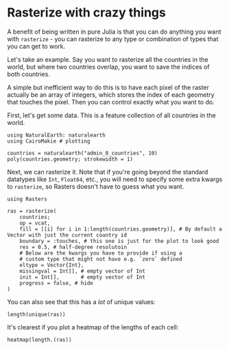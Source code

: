 # Rasterize with crazy things

A benefit of being written in pure Julia is that you can do anything you want with 
`rasterize` - you can rasterize to any type or combination of types that you can get to work.

Let's take an example.  Say you want to rasterize all the countries in the world, but 
where two countries overlap, you want to save the indices of both countries.

A simple but inefficient way to do this is to have each pixel of the raster actually be an
array of integers, which stores the index of each geometry that touches the pixel.  Then you
can control exactly what you want to do.

First, let's get some data.  This is a feature collection of all countries in the world.

```@example crazy
using NaturalEarth: naturalearth
using CairoMakie # plotting

countries = naturalearth("admin_0_countries", 10)
poly(countries.geometry; strokewidth = 1)
```

Next, we can rasterize it.  Note that if you're going beyond the standard datatypes like `Int`,
`Float64`, etc., you will need to specify some extra kwargs to `rasterize`, so Rasters doesn't
have to guess what you want. 

```@example crazy
using Rasters

ras = rasterize(
    countries;
    op = vcat, 
    fill = [[i] for i in 1:length(countries.geometry)], # By default a Vector with just the current country id
    boundary = :touches, # this one is just for the plot to look good
    res = 0.5, # half-degree resolutoin
    # Below are the kwargs you have to provide if using a
    # custom type that might not have e.g. `zero` defined
    eltype = Vector{Int},
    missingval = Int[], # empty vector of Int
    init = Int[],       # empty vector of Int
    progress = false, # hide
)
```

You can also see that this has a _lot_ of unique values:
```@example crazy
length(unique(ras))
```

It's clearest if you plot a heatmap of the lengths of each cell:

```@example crazy
heatmap(length.(ras))
```